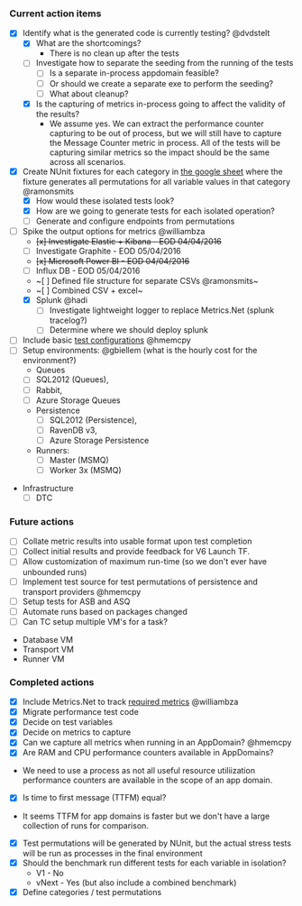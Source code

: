 ### Current action items

 - [x] Identify what is the generated code is currently testing? @dvdstelt 
   - [x] What are the shortcomings?
     - There is no clean up after the tests
   - [ ] Investigate how to separate the seeding from the running of the tests
       - [ ] Is a separate in-process appdomain feasible?
       - [ ] Or should we create a separate exe to perform the seeding?
       - [ ] What about cleanup?
   - [x] Is the capturing of metrics in-process going to affect the validity of the results?
     - We assume yes. We can extract the performance counter capturing to be out of process, but we will still have to capture the Message Counter metric in process.  All of the tests will be capturing similar metrics so the impact should be the same across all scenarios.
 - [x] Create NUnit fixtures for each category in [the google sheet](https://docs.google.com/spreadsheets/d/1avUW8Y5gpcPqTxIBaq7X5OXXaE4lDU0e0ZA9FDFNygs/edit#gid=771631393) where the fixture generates all permutations for all variable values in that category @ramonsmits 
    - [x] How would these isolated tests look?
    - [x] How are we going to generate tests for each isolated operation?
    - [ ] Generate and configure endpoints from permutations
 - [ ] Spike the output options for metrics @williambza
     - ~~[x] Investigate Elastic + Kibana - EOD 04/04/2016~~
     - [ ] Investigate Graphite - EOD 05/04/2016
     - ~~[x] Microsoft Power BI - EOD 04/04/2016~~
     - [ ] Influx DB - EOD 05/04/2016
     - ~[ ] Defined file structure for separate CSVs @ramonsmits~
     - ~[ ] Combined CSV + excel~
     - [x] Splunk @hadi
        - [ ] Investigate lightweight logger to replace Metrics.Net (splunk tracelog?)
        - [ ] Determine where we should deploy splunk
 - [ ] Include basic [test configurations](https://github.com/Particular/EndToEnd/blob/docs/docs/variables.md) @hmemcpy
 - [ ] Setup environments: @gbiellem (what is the hourly cost for the environment?)
   - Queues
    - [ ] SQL2012 (Queues), 
    - [ ] Rabbit, 
    - [ ] Azure Storage Queues
   - Persistence
     - [ ] SQL2012 (Persistence),
     - [ ] RavenDB v3, 
     - [ ] Azure Storage Persistence
   - Runners:
     - [ ] Master (MSMQ)
     - [ ] Worker 3x (MSMQ)
  - Infrastructure
     - [ ] DTC
 
 ### Future actions
 
- [ ] Collate metric results into usable format upon test completion
- [ ] Collect initial results and provide feedback for V6 Launch TF.
- [ ] Allow customization of maximum run-time (so we don't ever have unbounded runs)
- [ ] Implement test source for test permutations of persistence and transport providers @hmemcpy 
- [ ] Setup tests for ASB and ASQ
- [ ] Automate runs based on packages changed
- [ ] Can TC setup multiple VM's for a task?
 - Database VM
 - Transport VM
 - Runner VM
 
 ### Completed actions

- [X] Include Metrics.Net to track [required metrics](https://github.com/Particular/EndToEnd/blob/docs/docs/metrics.md) @williambza
- [x] Migrate performance test code
- [x] Decide on test variables
- [x] Decide on metrics to capture
- [x] Can we capture all metrics when running in an AppDomain? @hmemcpy
 - [x] Are RAM and CPU performance counters available in AppDomains?
  - We need to use a process as not all useful resource utiliization performance counters are available in the scope of an app domain.
 - [x] Is time to first message (TTFM) equal?
  - It seems TTFM for app domains is faster but we don't have a large collection of runs for comparison.
- [x] Test permutations will be generated by NUnit, but the actual stress tests will be run as processes in the final environment
- [x] Should the benchmark run different tests for each variable in isolation?
    - V1 - No
    - vNext - Yes (but also include a combined benchmark)
- [x] Define categories / test permutations
